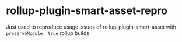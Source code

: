 # rollup-plugin-smart-asset-repro
Just used to reproduce usage issues of rollup-plugin-smart-asset with `preserveModule: true` rollup builds
